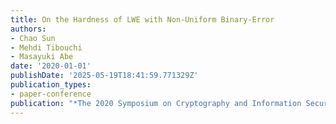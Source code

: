 ```yaml
---
title: On the Hardness of LWE with Non-Uniform Binary-Error
authors:
- Chao Sun
- Mehdi Tibouchi
- Masayuki Abe
date: '2020-01-01'
publishDate: '2025-05-19T18:41:59.771329Z'
publication_types:
- paper-conference
publication: "*The 2020 Symposium on Cryptography and Information Security (SCIS'20)*"
---
```

